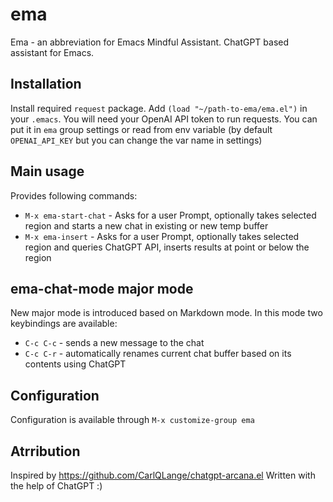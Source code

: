 # ema
Ema - an abbreviation for Emacs Mindful Assistant. ChatGPT based assistant for Emacs.

## Installation

Install required `request` package. Add `(load "~/path-to-ema/ema.el")` in your `.emacs`. You will need your OpenAI API token to run requests. You can put it in `ema` group settings or read from env variable (by default `OPENAI_API_KEY` but you can change the var name in settings)

## Main usage

Provides following commands:

 * `M-x ema-start-chat` - Asks for a user Prompt, optionally takes selected region and starts a new chat in existing or new temp buffer
 * `M-x ema-insert` - Asks for a user Prompt, optionally takes selected region and queries ChatGPT API, inserts results at point or below the region


## ema-chat-mode major mode

New major mode is introduced based on Markdown mode. In this mode two keybindings are available:

 * `C-c C-c` - sends a new message to the chat
 * `C-c C-r` - automatically renames current chat buffer based on its contents using ChatGPT


## Configuration

Configuration is available through `M-x customize-group ema`


## Atrribution

Inspired by https://github.com/CarlQLange/chatgpt-arcana.el Written with the help of ChatGPT :)

